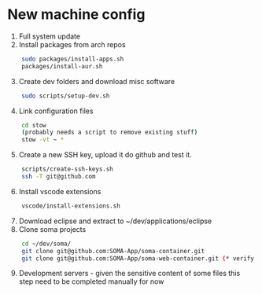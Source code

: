 # New machine config

1. Full system update
2. Install packages from arch repos
```bash
    sudo packages/install-apps.sh
    packages/install-aur.sh
```
3. Create dev folders and download misc software
```bash
    sudo scripts/setup-dev.sh
```
4. Link configuration files
```bash
    cd stow
    (probably needs a script to remove existing stuff)
    stow -vt ~ *
```
5. Create a new SSH key, upload it do github and test it.
```bash
    scripts/create-ssh-keys.sh
    ssh -T git@github.com
```
6. Install vscode extensions
```bash
    vscode/install-extensions.sh
```
7. Download eclipse and extract to ~/dev/applications/eclipse
8. Clone soma projects
```bash
    cd ~/dev/soma/
    git clone git@github.com:SOMA-App/soma-container.git
    git clone git@github.com:SOMA-App/soma-web-container.git (* verify scripts)
```
9. Development servers - given the sensitive content of some files this step need to be completed manually for now



